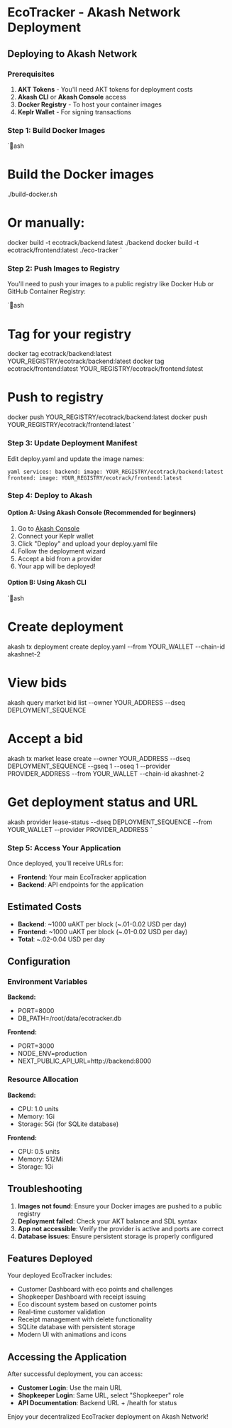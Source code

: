 ﻿# EcoTracker - Akash Network Deployment

##  Deploying to Akash Network

### Prerequisites

1. **AKT Tokens** - You'll need AKT tokens for deployment costs
2. **Akash CLI** or **Akash Console** access
3. **Docker Registry** - To host your container images
4. **Keplr Wallet** - For signing transactions

### Step 1: Build Docker Images

`ash
# Build the Docker images
./build-docker.sh

# Or manually:
docker build -t ecotrack/backend:latest ./backend
docker build -t ecotrack/frontend:latest ./eco-tracker
`

### Step 2: Push Images to Registry

You'll need to push your images to a public registry like Docker Hub or GitHub Container Registry:

`ash
# Tag for your registry
docker tag ecotrack/backend:latest YOUR_REGISTRY/ecotrack/backend:latest
docker tag ecotrack/frontend:latest YOUR_REGISTRY/ecotrack/frontend:latest

# Push to registry
docker push YOUR_REGISTRY/ecotrack/backend:latest
docker push YOUR_REGISTRY/ecotrack/frontend:latest
`

### Step 3: Update Deployment Manifest

Edit deploy.yaml and update the image names:

`yaml
services:
  backend:
    image: YOUR_REGISTRY/ecotrack/backend:latest
  frontend:
    image: YOUR_REGISTRY/ecotrack/frontend:latest
`

### Step 4: Deploy to Akash

#### Option A: Using Akash Console (Recommended for beginners)

1. Go to [Akash Console](https://console.akash.network/)
2. Connect your Keplr wallet
3. Click "Deploy" and upload your deploy.yaml file
4. Follow the deployment wizard
5. Accept a bid from a provider
6. Your app will be deployed!

#### Option B: Using Akash CLI

`ash
# Create deployment
akash tx deployment create deploy.yaml --from YOUR_WALLET --chain-id akashnet-2

# View bids
akash query market bid list --owner YOUR_ADDRESS --dseq DEPLOYMENT_SEQUENCE

# Accept a bid
akash tx market lease create --owner YOUR_ADDRESS --dseq DEPLOYMENT_SEQUENCE --gseq 1 --oseq 1 --provider PROVIDER_ADDRESS --from YOUR_WALLET --chain-id akashnet-2

# Get deployment status and URL
akash provider lease-status --dseq DEPLOYMENT_SEQUENCE --from YOUR_WALLET --provider PROVIDER_ADDRESS
`

### Step 5: Access Your Application

Once deployed, you'll receive URLs for:
- **Frontend**: Your main EcoTracker application
- **Backend**: API endpoints for the application

##  Estimated Costs

- **Backend**: ~1000 uAKT per block (~.01-0.02 USD per day)
- **Frontend**: ~1000 uAKT per block (~.01-0.02 USD per day)
- **Total**: ~.02-0.04 USD per day

##  Configuration

### Environment Variables

**Backend:**
- PORT=8000
- DB_PATH=/root/data/ecotracker.db

**Frontend:**
- PORT=3000
- NODE_ENV=production
- NEXT_PUBLIC_API_URL=http://backend:8000

### Resource Allocation

**Backend:**
- CPU: 1.0 units
- Memory: 1Gi
- Storage: 5Gi (for SQLite database)

**Frontend:**
- CPU: 0.5 units
- Memory: 512Mi
- Storage: 1Gi

##  Troubleshooting

1. **Images not found**: Ensure your Docker images are pushed to a public registry
2. **Deployment failed**: Check your AKT balance and SDL syntax
3. **App not accessible**: Verify the provider is active and ports are correct
4. **Database issues**: Ensure persistent storage is properly configured

##  Features Deployed

Your deployed EcoTracker includes:
-  Customer Dashboard with eco points and challenges
-  Shopkeeper Dashboard with receipt issuing
-  Eco discount system based on customer points
-  Real-time customer validation
-  Receipt management with delete functionality
-  SQLite database with persistent storage
-  Modern UI with animations and icons

##  Accessing the Application

After successful deployment, you can access:
- **Customer Login**: Use the main URL
- **Shopkeeper Login**: Same URL, select "Shopkeeper" role
- **API Documentation**: Backend URL + /health for status

Enjoy your decentralized EcoTracker deployment on Akash Network! 
